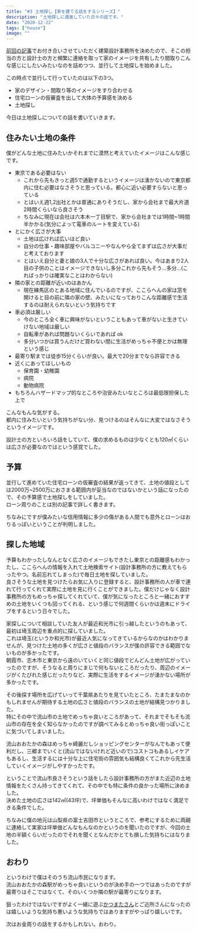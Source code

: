 ```yaml
---
title: "#3 土地探し【家を建てる話をするシリーズ】"
description: "土地探しに邁進していた日々の話です。"
date: "2020-12-22"
tags: ["house"]
image: ""
---
```


[前回の記事](/2020/12/my-home-02/)でお付き合いさせていただく建築設計事務所を決めたので、そこの担当の方と設計士の方と頻繁に連絡を取って家のイメージを共有したり間取りこんな感じにしたいみたいなのを詰めつつ、並行して土地探しを始めました。

この時点で並行して行っていたのは以下の3つ。

- 家のデザイン・間取り等のイメージをすり合わせる
- 住宅ローンの仮審査を出して大体の予算感を決める
- 土地探し

今日は土地探しについての話を書いていきます。

## 住みたい土地の条件

僕がどんな土地に住みたいかそれまでに漠然と考えていたイメージはこんな感じです。

- 東京である必要はない
  - これから先もきっと週5で通勤するというイメージは湧かないので東京都内に住む必要はなさそうと思っている。都心に近い必要すらないと思っている
  - とはいえ週1,2出社とかは普通にありそうだし、家から会社まで最大片道2時間くらいなら良さそう
  - ちなみに現在は会社は六本木一丁目駅で、家から会社までは1時間~1時間半かかる(気分によって電車のルートを変えている)
- とにかく広さが大事
  - 土地は広ければ広いほど良い
  - 自分の仕事・趣味部屋やバルコニーやなんやら全てまずは広さが大事だと考えております
  - とはいえ自分と妻と娘の3人で十分な広さがあれば良い。今はあまり2人目の子供のことはイメージできないし多分これから先もそう…多分…(こればっかりは確実なことはわからない)
- 隣の家との距離が近いのはあかん
  - 現在練馬区のとある地域に住んでいるのですが、ここらへんの家は窓を開けると目の前に隣の家の壁、みたいになっておりこんな距離感で生活するのは耐えられないという気持ちです
- 車必須は厳しい
  - 今のところ全く車に興味がないということもあって車がないと生きていけない地域は厳しい
  - 自転車があれば問題ないくらいであれば ok
  - 多分いつかは買うんだけど買わない間に生活がめっちゃ不便とかは無理という感じ
- 最寄り駅までは徒歩15分くらいが良い。最大で20分までなら許容できる
- 近くにあってほしいもの
  - 保育園・幼稚園
  - 病院
  - 動物病院
- もちろんハザードマップ的なところや治安みたいなところは最低限担保した上で

こんなもんな気がする。  
都内に住みたいという気持ちがない分、見つけるのはそんなに大変ではなさそうというイメージです。

設計士の方といろいろ話をしていて、僕の求めるものは少なくとも120㎡くらいは広さが必要なのではという感覚でした。

## 予算

並行して進めていた住宅ローンの仮審査の結果が返ってきて、土地の値段としては2000万~2500万におさまる範囲内が妥当なのではないかという話になったので、その予算感で土地探しをしていました。  
ローン周りのことは別の記事で詳しく書きます。

ちなみにですが僕みたいな信用情報に多少の傷がある人間でも意外とローンはおりるっぽいということが判明しました。

## 探した地域

予算もわかったしなんとなく広さのイメージもできたし東京との距離感もわかったし、ここらへんの情報を入れて土地検索サイト(設計事務所の方に教えてもらったやつ。名前忘れてしまった)で毎日土地を探していました。  
良さそうな土地を見つけたらお気に入りに登録すると、設計事務所の人が車で連れて行ってくれて実際に土地を見に行くことができました。僕だけじゃなく設計事務所の方もめっちゃ探してくれていて、僕が気になったところと一緒におすすめの土地をいくつも回ってくれる、という感じで何週間くらいかは週末にドライブをするという日々でした。

家探しについて相談していた友人が最近和光市に引っ越したというのもあって、最初は埼玉周辺を重点的に探していました。  
これは埼玉(というか和光市)が最近人気になってきているからなのかはわかりませんが、見つけた土地の多くが広さと値段のバランスが僕の許容できる範囲でないものが多かったです。  
朝霞市、志木市と東京から遠のいていくと同じ値段でどんどん土地が広がっていったのですが、そうなると周りにまじで何もないところだったり、周辺のイメージがくたびれた感じだったりなど、実際に生活をするイメージが湧かない場所が多かったです。

その後探す場所を広げていって千葉県あたりを見ていたところ、たまたまなのかもしれませんが期待する土地の広さと値段のバランスの土地が結構見つかりました。  
特にその中で流山市の土地でめっちゃ良いところがあって、それまでそもそも流山市の存在を全く知らなかったのですが調べてみるとめっちゃ良い街っぽいことに気づいてしまいました。

流山おおたかの森はめっちゃ綺麗だしショッピングセンターがなんでもあって便利だし、三郷までいくと(流山ではないけれど近いので)コストコもあるしイケアもあるし、生活するには十分な上に住宅街の雰囲気も結構良くてこれから先生活していくイメージがしやすかったです。

ということで流山市良さそうという話をしたら設計事務所の方がまた近辺の土地情報をたくさん持ってきてくれて、その中でも特に条件の良かった場所に決めました。  
決めた土地の広さは142㎡(43坪)で、坪単価もそんなに高いわけではなく満足できる条件でした。

ちなみに僕の地元は山梨県の富士吉田市というところで、参考にするために両親に連絡して実家は坪単価どんなもんなのかというのを聞いたのですが、今回の土地の半額くらいだったのでそれを聞くとなんだかとても損した気持ちにはなりました。

## おわり

というわけで僕はそのうち流山市民になります。  
流山おおたかの森駅がめっちゃ良いというのが決め手の一つではあったのですが最寄りはそこではなくて、そのいくつか隣の駅が最寄りになります。

狙ったわけではないですがよく一緒に遊ぶ[かつまたさん](https://twitter.com/peroli14)とご近所さんになったのは嬉しいような気持ち悪いような気持ちではありますがやっぱり嬉しいです。

次はお金周りの話をするかもしれない。おわり。
